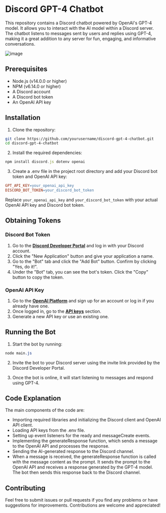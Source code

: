 # Discord GPT-4 Chatbot
This repository contains a Discord chatbot powered by OpenAI's GPT-4 model. It allows you to interact with the AI model within a Discord server. The chatbot listens to messages sent by users and replies using GPT-4, making it a great addition to any server for fun, engaging, and informative conversations.

![image](https://user-images.githubusercontent.com/37600872/226340591-85d3b4b5-eb4f-475a-8f6b-286180b8dd8b.png)


## Prerequisites
- Node.js (v14.0.0 or higher)
- NPM (v6.14.0 or higher)
- A Discord account
- A Discord bot token
- An OpenAI API key

## Installation
1. Clone the repository:
```bash
git clone https://github.com/yourusername/discord-gpt-4-chatbot.git
cd discord-gpt-4-chatbot
```

2. Install the required dependencies:
```javascript
npm install discord.js dotenv openai
```

3. Create a .env file in the project root directory and add your Discord bot token and OpenAI API key:
```makefile
GPT_API_KEY=your_openai_api_key
DISCORD_BOT_TOKEN=your_discord_bot_token
```
Replace `your_openai_api_key` and `your_discord_bot_token` with your actual OpenAI API key and Discord bot token.

## Obtaining Tokens

### Discord Bot Token
1. Go to the [**Discord Developer Portal**](https://discord.com/developers/applications) and log in with your Discord account.
2. Click the "New Application" button and give your application a name.
3. Go to the "Bot" tab and click the "Add Bot" button. Confirm by clicking "Yes, do it!".
4. Under the "Bot" tab, you can see the bot's token. Click the "Copy" button to copy the token.

### OpenAI API Key
1. Go to the [**OpenAI Platform**](https://platform.openai.com/signup) and sign up for an account or log in if you already have one.
2. Once logged in, go to the [**API keys**](https://platform.openai.com/account/api-keys) section.
3. Generate a new API key or use an existing one.

## Running the Bot
1. Start the bot by running:
```css
node main.js
```
2. Invite the bot to your Discord server using the invite link provided by the Discord Developer Portal.

3. Once the bot is online, it will start listening to messages and respond using GPT-4.

## Code Explanation
The main components of the code are:

- Importing required libraries and initializing the Discord client and OpenAI API client.
- Loading API keys from the .env file.
- Setting up event listeners for the ready and messageCreate events.
- Implementing the generateResponse function, which sends a message to the OpenAI API and processes the response.
- Sending the AI-generated response to the Discord channel.
- When a message is received, the generateResponse function is called with the message content as the prompt. It sends the prompt to the OpenAI API and receives a response generated by the GPT-4 model. The bot then sends this response back to the Discord channel.

## Contributing
Feel free to submit issues or pull requests if you find any problems or have suggestions for improvements. Contributions are welcome and appreciated!
